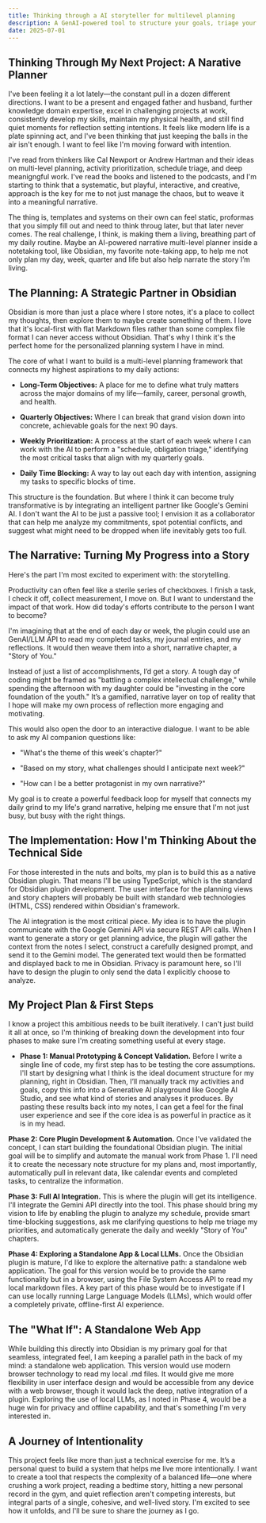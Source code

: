 ```yaml
---
title: Thinking through a AI storyteller for multilevel planning
description: A GenAI-powered tool to structure your goals, triage your schedule, and reflect on your progress by telling the story of your accomplishments.
date: 2025-07-01
---
```


## Thinking Through My Next Project: A Narative Planner
I've been feeling it a lot lately—the constant pull in a dozen different directions. I want to be a present and engaged father and husband, further knowledge domain expertise, excel in challenging projects at work, consistently develop my skills, maintain my physical health, and still find quiet moments for reflection setting intentions. It feels like modern life is a plate spinning act, and I've been thinking that just keeping the balls in the air isn't enough. I want to feel like I'm moving forward with intention.

I've read from thinkers like Cal Newport or Andrew Hartman and their ideas on multi-level planning, activity prioritization, schedule triage, and deep meanigngful work. I've read the books and listened to the podcasts, and I'm starting to think that a systematic, but playful, interactive, and creative, approach is the key for me to not just manage the chaos, but to weave it into a meaningful narrative.

The thing is, templates and systems on their own can feel static, proformas that you simply fill out and need to think throug later, but that later never comes. The real challenge, I think, is making them a living, breathing part of my daily routine. Maybe an AI-powered narrative multi-level planner inside a notetaking tool, like Obsidian, my favorite note-taking app, to help me not only plan my day, week, quarter and life but also help narrate the story I’m living.

## The Planning: A Strategic Partner in Obsidian
Obsidian is more than just a place where I store notes, it's a place to collect my thoughts, then explore them to maybe create something of them. I love that it's local-first with flat Markdown files rather than some complex file format I can never access without Obsidian. That's why I think it's the perfect home for the personalized planning system I have in mind.

The core of what I want to build is a multi-level planning framework that connects my highest aspirations to my daily actions:

* **Long-Term Objectives:** A place for me to define what truly matters across the major domains of my life—family, career, personal growth, and health.

* **Quarterly Objectives:** Where I can break that grand vision down into concrete, achievable goals for the next 90 days.

* **Weekly Prioritization:** A process at the start of each week where I can work with the AI to perform a "schedule, obligation triage," identifying the most critical tasks that align with my quarterly goals.

* **Daily Time Blocking:** A way to lay out each day with intention, assigning my tasks to specific blocks of time.

This structure is the foundation. But where I think it can become truly transformative is by integrating an intelligent partner like Google's Gemini AI. I don't want the AI to be just a passive tool; I envision it as a collaborator that can help me analyze my commitments, spot potential conflicts, and suggest what might need to be dropped when life inevitably gets too full.

## The Narrative: Turning My Progress into a Story
Here's the part I'm most excited to experiment with: the storytelling.

Productivity can often feel like a sterile series of checkboxes. I finish a task, I check it off, collect measurement, I move on. But I want to understand the impact of that work. How did today's efforts contribute to the person I want to become?

I'm imagining that at the end of each day or week, the plugin could use an GenAI/LLM API to read my completed tasks, my journal entries, and my reflections. It would then weave them into a short, narrative chapter, a "Story of You."

Instead of just a list of accomplishments, I’d get a story. A tough day of coding might be framed as "battling a complex intellectual challenge," while spending the afternoon with my daughter could be "investing in the core foundation of the youth." It’s a gamified, narrative layer on top of reality that I hope will make my own process of reflection more engaging and motivating.

This would also open the door to an interactive dialogue. I want to be able to ask my AI companion questions like:

* "What's the theme of this week's chapter?"

* "Based on my story, what challenges should I anticipate next week?"

* "How can I be a better protagonist in my own narrative?"

My goal is to create a powerful feedback loop for myself that connects my daily grind to my life's grand narrative, helping me ensure that I'm not just busy, but busy with the right things.

## The Implementation: How I'm Thinking About the Technical Side
For those interested in the nuts and bolts, my plan is to build this as a native Obsidian plugin. That means I'll be using TypeScript, which is the standard for Obsidian plugin development. The user interface for the planning views and story chapters will probably be built with standard web technologies (HTML, CSS) rendered within Obsidian's framework.

The AI integration is the most critical piece. My idea is to have the plugin communicate with the Google Gemini API via secure REST API calls. When I want to generate a story or get planning advice, the plugin will gather the context from the notes I select, construct a carefully designed prompt, and send it to the Gemini model. The generated text would then be formatted and displayed back to me in Obsidian. Privacy is paramount here, so I'll have to design the plugin to only send the data I explicitly choose to analyze.

## My Project Plan & First Steps
I know a project this ambitious needs to be built iteratively. I can't just build it all at once, so I'm thinking of breaking down the development into four phases to make sure I'm creating something useful at every stage.

* **Phase 1: Manual Prototyping & Concept Validation.** Before I write a single line of code, my first step has to be testing the core assumptions. I'll start by designing what I think is the ideal document structure for my planning, right in Obsidian. Then, I’ll manually track my activities and goals, copy this info into a Generative AI playground like Google AI Studio, and see what kind of stories and analyses it produces. By pasting these results back into my notes, I can get a feel for the final user experience and see if the core idea is as powerful in practice as it is in my head.

**Phase 2: Core Plugin Development & Automation.** Once I've validated the concept, I can start building the foundational Obsidian plugin. The initial goal will be to simplify and automate the manual work from Phase 1. I'll need it to create the necessary note structure for my plans and, most importantly, automatically pull in relevant data, like calendar events and completed tasks, to centralize the information.

**Phase 3: Full AI Integration.** This is where the plugin will get its intelligence. I'll integrate the Gemini API directly into the tool. This phase should bring my vision to life by enabling the plugin to analyze my schedule, provide smart time-blocking suggestions, ask me clarifying questions to help me triage my priorities, and automatically generate the daily and weekly "Story of You" chapters.

**Phase 4: Exploring a Standalone App & Local LLMs.** Once the Obsidian plugin is mature, I'd like to explore the alternative path: a standalone web application. The goal for this version would be to provide the same functionality but in a browser, using the File System Access API to read my local markdown files. A key part of this phase would be to investigate if I can use locally running Large Language Models (LLMs), which would offer a completely private, offline-first AI experience.

## The "What If": A Standalone Web App
While building this directly into Obsidian is my primary goal for that seamless, integrated feel, I am keeping a parallel path in the back of my mind: a standalone web application. This version would use modern browser technology to read my local .md files. It would give me more flexibility in user interface design and would be accessible from any device with a web browser, though it would lack the deep, native integration of a plugin. Exploring the use of local LLMs, as I noted in Phase 4, would be a huge win for privacy and offline capability, and that's something I'm very interested in.

## A Journey of Intentionality
This project feels like more than just a technical exercise for me. It’s a personal quest to build a system that helps me live more intentionally. I want to create a tool that respects the complexity of a balanced life—one where crushing a work project, reading a bedtime story, hitting a new personal record in the gym, and quiet reflection aren't competing interests, but integral parts of a single, cohesive, and well-lived story. I'm excited to see how it unfolds, and I'll be sure to share the journey as I go.